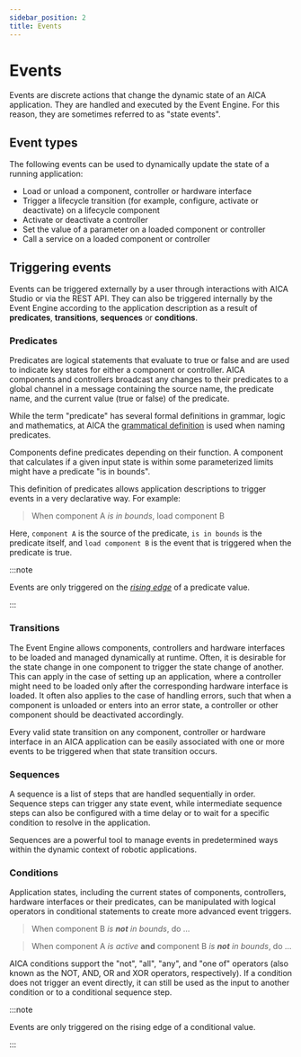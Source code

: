 ```yaml
---
sidebar_position: 2
title: Events
---
```


# Events

Events are discrete actions that change the dynamic state of an AICA application. They are handled and executed by the
Event Engine. For this reason, they are sometimes referred to as "state events".

## Event types

The following events can be used to dynamically update the state of a running application:

- Load or unload a component, controller or hardware interface
- Trigger a lifecycle transition (for example, configure, activate or deactivate) on a lifecycle component
- Activate or deactivate a controller
- Set the value of a parameter on a loaded component or controller
- Call a service on a loaded component or controller

## Triggering events

Events can be triggered externally by a user through interactions with AICA Studio or via the REST API.
They can also be triggered internally by the Event Engine according to the application description as a result
of **predicates**, **transitions**, **sequences** or **conditions**.

### Predicates

Predicates are logical statements that evaluate to true or false and are used to indicate key states for either a
component or controller. AICA components and controllers broadcast any changes to their predicates to a global channel
in a message containing the source name, the predicate name, and the current value (true or false) of the predicate.

While the term "predicate" has several formal definitions in grammar, logic and mathematics, at AICA the [grammatical
definition](https://en.wikipedia.org/wiki/Predicate_(grammar)) is used when naming predicates.

Components define predicates depending on their function. A component that calculates if a given input state is within
some parameterized limits might have a predicate "is in bounds".

This definition of predicates allows application descriptions to trigger events in a very declarative way. For example:
> When component A _is in bounds_, load component B

Here, `component A` is the source of the predicate, `is in bounds` is the predicate itself, and `load component B` is
the event that is triggered when the predicate is true.

:::note

Events are only triggered on the [_rising edge_](https://en.wikipedia.org/wiki/Signal_edge) of a predicate value.

:::

### Transitions

The Event Engine allows components, controllers and hardware interfaces to be loaded and managed dynamically at runtime.
Often, it is desirable for the state change in one component to trigger the state change of another. This can apply in
the case of setting up an application, where a controller might need to be loaded only after the corresponding hardware
interface is loaded. It often also applies to the case of handling errors, such that when a component is unloaded or
enters into an error state, a controller or other component should be deactivated accordingly.

Every valid state transition on any component, controller or hardware interface in an AICA application can be easily
associated with one or more events to be triggered when that state transition occurs.

### Sequences

A sequence is a list of steps that are handled sequentially in order. Sequence steps can trigger any state event, while
intermediate sequence steps can also be configured with a time delay or to wait for a specific condition to resolve in
the application.

Sequences are a powerful tool to manage events in predetermined ways within the dynamic context of robotic applications.

### Conditions

Application states, including the current states of components, controllers, hardware interfaces or their predicates,
can be manipulated with logical operators in conditional statements to create more advanced event triggers.

> When component B _is **not** in bounds_, do ...

> When component A _is active_ **and** component B _is **not** in bounds_, do ...

AICA conditions support the "not", "all", "any", and "one of" operators (also known as the NOT, AND, OR and XOR
operators, respectively). If a condition does not trigger an event directly, it can still be used as the input to
another condition or to a conditional sequence step.

:::note

Events are only triggered on the rising edge of a conditional value.

:::